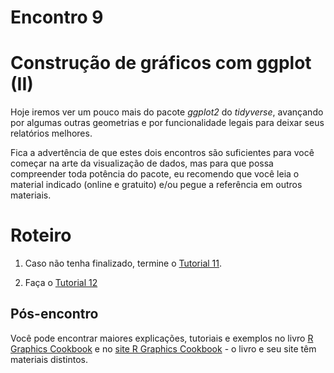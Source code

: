 Encontro 9
================

# Construção de gráficos com ggplot (II)

Hoje iremos ver um pouco mais do pacote *ggplot2* do *tidyverse*,
avançando por algumas outras geometrias e por funcionalidade legais para
deixar seus relatórios melhores.

Fica a advertência de que estes dois encontros são suficientes para você
começar na arte da visualização de dados, mas para que possa compreender
toda potência do pacote, eu recomendo que você leia o material indicado
(online e gratuito) e/ou pegue a referência em outros materiais.

# Roteiro

1.  Caso não tenha finalizado, termine o [Tutorial
    11](../Tutoriais/Tutorial-11.md).

2.  Faça o [Tutorial 12]([../Tutoriais/Tutorial-12.md](https://rpubs.com/vinrodr/tutorial_12_introR_pubs))

## Pós-encontro

Você pode encontrar maiores explicações, tutoriais e exemplos no livro
[R Graphics Cookbook](https://r-graphics.org/) e no [site R Graphics
Cookbook](http://www.cookbook-r.com/Graphs/) - o livro e seu site têm
materiais distintos.
